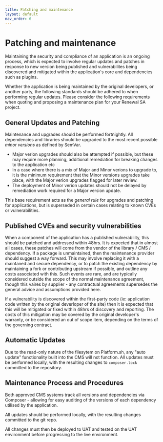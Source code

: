 ```yaml
---
title: Patching and maintenance
layout: default
nav_order: 6
---
```

# Patching and maintenance

Maintaining the security and compliance of an application is an ongoing process, which is expected to involve regular updates and patches in response to new version being published and vulnerabilites being discovered and mitigated within the application's core and dependencies such as plugins.

Whether the application is being maintained by the original developers, or another party, the following standards should be adhered to when performing regular updates. Please consider the following requirements when quoting and proposing a maintenance plan for your Renewal SA project.

## General Updates and Patching

Maintenance and upgrades should be performed fortnightly. All dependencies and libraries should be upgraded to the most recent possible *minor versions*  as defined by SemVar.

- Major verion upgrades should also be attempted if possible, but these may require more planning, additional remediation for breaking changes to the application etc 
- In a case where there is a mix of Major and Minor verions to upgrade to, it is the minimum requirement that the Minor versions upgrades take place, with the Major verion upgrades flagged for later review. 
- The deployment of Minor verion updates should not be delayed by remediation work required for a Major version update.

This base requirement acts as the *general rule* for upgrades and patching for applications, but is superseded in certain cases relating to known CVEs or vulnerabilities.

## Published CVEs and security vulnerabilities

When a component of the application has a published vulnerability, this should be patched and addressed within 48hrs. It is expected that in almost all cases, these patches will come from the vendor of the library / CMS / dependency. If a package is unmaintained, then the maintenance provider should suggest a way forward. This may involve replacing it with a maintaned and secure dependency, or to patch the existing dependency by maintaining a fork or contributing upstream if possible, and outline any costs associated with this. Such events are rare, and are typically considered outside the scope of the normal maintenance agreement, though this vaires by supplier - any contractual agreements supersedes the general advice and assumptions provided here.

If a vulnerability is discovered within the first-party code (ie: application code written by the original deverloper of the site) then it is expected that this will be mitigated or fixed within 48hrs of discovery and reporting. The costs of this mitigation may be covered by the original developer's warranty, or be considered an out of scope item, depending on the terms of the governing contract.

## Automatic Updates

Due to the read-only nature of the filesytem on Platform.sh, any "auto update" functionality built into the CMS will not function. All updates must be performed locally, with the resulting changes to `composer.lock` committed to the repository.

## Maintenance Process and Procedures

Both approved CMS systems track all versions and dependencies via Composer - allowing for easy auditing of the versions of each dependency utilised by the application.

All updates should be performed locally, with the resulting changes committed to the git repo. 

All changes must then be deployed to UAT and tested on the UAT environment before progressing to the live environment.


